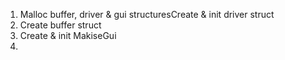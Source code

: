 1. Malloc buffer, driver & gui structuresCreate & init driver struct
2. Create buffer struct
3. Create & init MakiseGui
4. 
